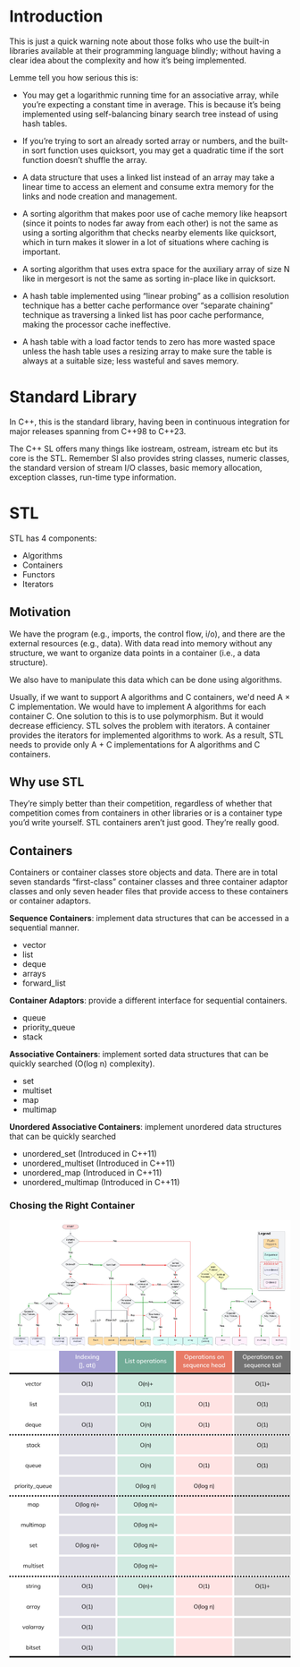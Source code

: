 # Introduction

This is just a quick warning note about those folks who use the built-in libraries available at their programming language blindly; without having a clear idea about the complexity and how it’s being implemented.

Lemme tell you how serious this is:

- You may get a logarithmic running time for an associative array, while you’re expecting a constant time in average. This is because it’s being implemented using self-balancing binary search tree instead of using hash tables.

- If you’re trying to sort an already sorted array or numbers, and the built-in sort function uses quicksort, you may get a quadratic time if the sort function doesn’t shuffle the array.

- A data structure that uses a linked list instead of an array may take a linear time to access an element and consume extra memory for the links and node creation and management.

- A sorting algorithm that makes poor use of cache memory like heapsort (since it points to nodes far away from each other) is not the same as using a sorting algorithm that checks nearby elements like quicksort, which in turn makes it slower in a lot of situations where caching is important.

- A sorting algorithm that uses extra space for the auxiliary array of size N like in mergesort is not the same as sorting in-place like in quicksort.

- A hash table implemented using “linear probing” as a collision resolution technique has a better cache performance over “separate chaining” technique as traversing a linked list has poor cache performance, making the processor cache ineffective.

- A hash table with a load factor tends to zero has more wasted space unless the hash table uses a resizing array to make sure the table is always at a suitable size; less wasteful and saves memory.

# Standard Library

In C++, this is the standard library, having been in continuous integration for major releases spanning from C++98 to C++23.

The C++ SL offers many things like iostream, ostream, istream etc but its core is the STL. Remember Sl also provides string classes, numeric classes, the standard version of stream I/O classes, basic memory allocation, exception classes, run-time type information.

# STL

STL has 4 components:

- Algorithms
- Containers
- Functors
- Iterators

## Motivation

We have the program (e.g., imports, the control flow, i/o), and there are the external resources (e.g., data). With data read into memory without any structure, we want to organize data points in a container (i.e., a data structure).

We also have to manipulate this data which can be done using algorithms.

Usually, if we want to support A algorithms and C containers, we'd need A × C implementation. We would have to implement A algorithms for each container C. One solution to this is to use polymorphism. But it would decrease efficiency. STL solves the problem with iterators. A container provides the iterators for implemented algorithms to work. As a result, STL needs to provide only A + C implementations for A algorithms and C containers.

## Why use STL

They’re simply better than their competition, regardless of whether that competition comes from containers in other libraries or is a container type you’d write yourself. STL containers aren’t just good. They’re really good.

## Containers

Containers or container classes store objects and data. There are in total seven standards “first-class” container classes and three container adaptor classes and only seven header files that provide access to these containers or container adaptors.

**Sequence Containers**: implement data structures that can be accessed in a sequential manner.

- vector
- list
- deque
- arrays
- forward_list

**Container Adaptors**: provide a different interface for sequential containers.

- queue
- priority_queue
- stack

**Associative Containers**: implement sorted data structures that can be quickly searched (O(log n) complexity).

- set
- multiset
- map
- multimap

**Unordered Associative Containers**: implement unordered data structures that can be quickly searched

- unordered_set (Introduced in C++11)
- unordered_multiset (Introduced in C++11)
- unordered_map (Introduced in C++11)
- unordered_multimap (Introduced in C++11)

### Chosing the Right Container

!["Chosing the Right Container"](../images/stl_chosing_containers.png "Chosing the Right Container")
!["Container Complexity"](../images/stl_containers_complexity_analysis.png "Container Complexity")
